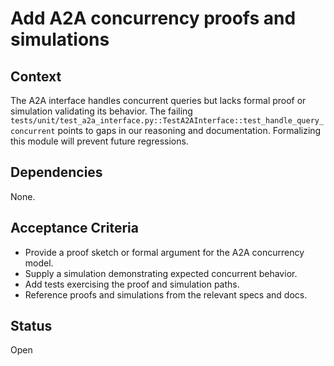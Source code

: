 # Add A2A concurrency proofs and simulations

## Context
The A2A interface handles concurrent queries but lacks formal proof or
simulation validating its behavior. The failing
`tests/unit/test_a2a_interface.py::TestA2AInterface::test_handle_query_concurrent`
points to gaps in our reasoning and documentation. Formalizing this module
will prevent future regressions.

## Dependencies
None.

## Acceptance Criteria
- Provide a proof sketch or formal argument for the A2A concurrency model.
- Supply a simulation demonstrating expected concurrent behavior.
- Add tests exercising the proof and simulation paths.
- Reference proofs and simulations from the relevant specs and docs.

## Status
Open
